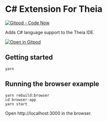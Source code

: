# C# Extension For Theia
[![Gitpod - Code Now](https://img.shields.io/badge/Gitpod-Code%20Now-blue.svg?longCache=true)](https://gitpod.io#https://github.com/theia-ide/theia-csharp-extension)

Adds C# language support to the Theia IDE.

[![Open in Gitpod](https://gitpod.io/button/open.in-gitpod.svg)](https://gitpod.io/#https://github.com/theia-ide/theia-csharp-extension)

## Getting started

```
yarn
```

## Running the browser example

    yarn rebuild:browser
    cd browser-app
    yarn start

Open http://localhost:3000 in the browser.
